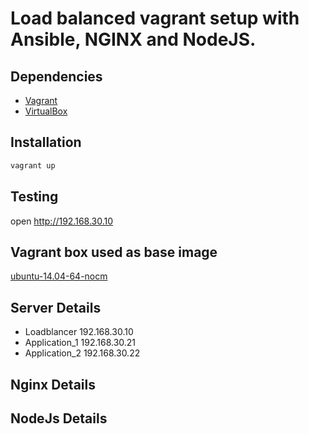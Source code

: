 # Load balanced vagrant setup with Ansible, NGINX and NodeJS.

## Dependencies
- [Vagrant](https://www.vagrantup.com/downloads.html)
- [VirtualBox](https://www.virtualbox.org/wiki/Downloads)

## Installation

```bash
vagrant up
```
## Testing
open http://192.168.30.10 

## Vagrant box used as base image
[ubuntu-14.04-64-nocm](https://vagrantcloud.com/puppetlabs/boxes/ubuntu-14.04-64-nocm)

## Server Details
- Loadblancer         192.168.30.10
- Application_1       192.168.30.21
- Application_2       192.168.30.22

## Nginx Details

## NodeJs Details
